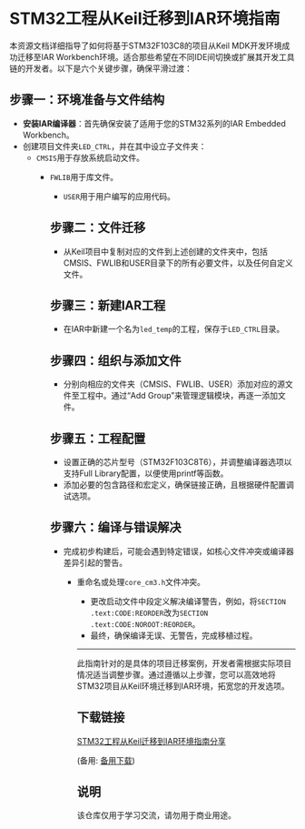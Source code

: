 # STM32工程从Keil迁移到IAR环境指南

本资源文档详细指导了如何将基于STM32F103C8的项目从Keil MDK开发环境成功迁移至IAR Workbench环境。适合那些希望在不同IDE间切换或扩展其开发工具链的开发者。以下是六个关键步骤，确保平滑过渡：

## 步骤一：环境准备与文件结构
- **安装IAR编译器**：首先确保安装了适用于您的STM32系列的IAR Embedded Workbench。
- 创建项目文件夹`LED_CTRL`，并在其中设立子文件夹：
    - `CMSIS`用于存放系统启动文件。
        - `FWLIB`用于库文件。
            - `USER`用于用户编写的应用代码。

            ## 步骤二：文件迁移
            - 从Keil项目中复制对应的文件到上述创建的文件夹中，包括CMSIS、FWLIB和USER目录下的所有必要文件，以及任何自定义文件。

            ## 步骤三：新建IAR工程
            - 在IAR中新建一个名为`led_temp`的工程，保存于`LED_CTRL`目录。

            ## 步骤四：组织与添加文件
            - 分别向相应的文件夹（CMSIS、FWLIB、USER）添加对应的源文件至工程中。通过“Add Group”来管理逻辑模块，再逐一添加文件。

            ## 步骤五：工程配置
            - 设置正确的芯片型号（STM32F103C8T6），并调整编译器选项以支持Full Library配置，以便使用printf等函数。
            - 添加必要的包含路径和宏定义，确保链接正确，且根据硬件配置调试选项。

            ## 步骤六：编译与错误解决
            - 完成初步构建后，可能会遇到特定错误，如核心文件冲突或编译器差异引起的警告。
                - 重命名或处理`core_cm3.h`文件冲突。
                    - 更改启动文件中段定义解决编译警告，例如，将`SECTION .text:CODE:REORDER`改为`SECTION .text:CODE:NOROOT:REORDER`。
                    - 最终，确保编译无误、无警告，完成移植过程。

                    ---

                    此指南针对的是具体的项目迁移案例，开发者需根据实际项目情况适当调整步骤。通过遵循以上步骤，您可以高效地将STM32项目从Keil环境迁移到IAR环境，拓宽您的开发选项。

                    ## 下载链接
                    [STM32工程从Keil迁移到IAR环境指南分享](https://pan.quark.cn/s/5bef69a06c9b) 

                    (备用: [备用下载](https://pan.baidu.com/s/1mq8xs_tyaeYyCNQ2qBgl9A?pwd=1234))

                    ## 说明

                    该仓库仅用于学习交流，请勿用于商业用途。
